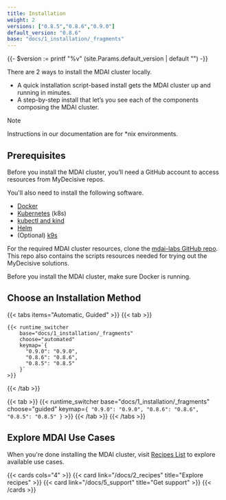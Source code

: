 ```yaml
---
title: Installation
weight: 2
versions: ["0.8.5","0.8.6","0.9.0"]
default_version: "0.8.6"
base: "docs/1_installation/_fragments"
---
```


{{- $version := printf "%v" (site.Params.default_version | default "") -}}

There are 2 ways to install the MDAI cluster locally.

- A quick installation script-based install gets the MDAI cluster up and running in minutes.
- A step-by-step install that let’s you see each of the components composing the MDAI cluster.

> [!NOTE]
> Instructions in our documentation are for *nix environments.

## Prerequisites

Before you install the MDAI cluster, you’ll need a GitHub account to access resources from MyDecisive repos.

You'll also need to install the following software.

- [Docker](https://www.docker.com/products/docker-desktop/)
- [Kubernetes](https://kubernetes.io/releases/download/) (k8s)
- [kubectl and kind](https://kubernetes.io/docs/tasks/tools/)
- [Helm](https://helm.sh/docs/intro/install/)
- (Optional) [k9s](https://k9scli.io/topics/install/)

For the required MDAI cluster resources, clone the [mdai-labs GitHub repo](https://github.com/DecisiveAI/mdai-labs). This repo also contains the scripts resources needed for trying out the MyDecisive solutions.

Before you install the MDAI cluster, make sure Docker is running.

## Choose an Installation Method

{{< tabs items="Automatic, Guided" >}}
  {{< tab >}}

    {{< runtime_switcher
        base="docs/1_installation/_fragments"
        choose="automated"
        keymap=`{
          "0.9.0": "0.9.0",
          "0.8.6": "0.8.6",
          "0.8.5": "0.8.5"
        }`
    >}}

  {{< /tab >}}

  {{< tab >}}
    {{< runtime_switcher
        base="docs/1_installation/_fragments"
        choose="guided"
        keymap=`{
          "0.9.0": "0.9.0",
          "0.8.6": "0.8.6",
          "0.8.5": "0.8.5"
        }`
    >}}
  {{< /tab >}}
{{< /tabs >}}


## Explore MDAI Use Cases

When you're done installing the MDAI cluster, visit [Recipes List](../recipes) to explore available use cases.

{{< cards cols="4" >}}
  {{< card link="/docs/2_recipes" title="Explore recipes" >}}
  {{< card link="/docs/5_support" title="Get support" >}}
{{< /cards >}}